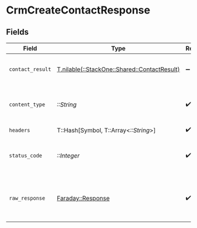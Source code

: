 # CrmCreateContactResponse


## Fields

| Field                                                                                | Type                                                                                 | Required                                                                             | Description                                                                          |
| ------------------------------------------------------------------------------------ | ------------------------------------------------------------------------------------ | ------------------------------------------------------------------------------------ | ------------------------------------------------------------------------------------ |
| `contact_result`                                                                     | [T.nilable(::StackOne::Shared::ContactResult)](../../models/shared/contactresult.md) | :heavy_minus_sign:                                                                   | The contact was successfully created.                                                |
| `content_type`                                                                       | *::String*                                                                           | :heavy_check_mark:                                                                   | HTTP response content type for this operation                                        |
| `headers`                                                                            | T::Hash[Symbol, T::Array<*::String*>]                                                | :heavy_check_mark:                                                                   | N/A                                                                                  |
| `status_code`                                                                        | *::Integer*                                                                          | :heavy_check_mark:                                                                   | HTTP response status code for this operation                                         |
| `raw_response`                                                                       | [Faraday::Response](https://www.rubydoc.info/gems/faraday/Faraday/Response)          | :heavy_check_mark:                                                                   | Raw HTTP response; suitable for custom response parsing                              |